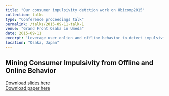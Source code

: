 ```yaml
---
title: "Our consumer impulsivity detction work on Ubicomp2015"
collection: talks
type: "Conference proceedings talk"
permalink: /talks/2015-09-11-talk-1
venue: "Grand Front Osaka in Umeda"
date: 2015-09-11
excerpt: 'Leverage user onlien and offline behavior to detect impulsivity personality'
location: "Osaka, Japan"
---
```


## Mining Consumer Impulsivity from Offline and Online Behavior




[Download slides here](https://zhfzhmsra.github.io/files/kdd2016/ubicomp2015/Impulsivity_ubicomp2015.pptx)<br />
[Download paper here](https://zhfzhmsra.github.io/files/ubicomp2015/p1281-zhang.pdf)



